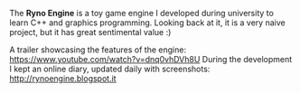 The **Ryno Engine** is a toy game engine I developed during university to learn C++ and graphics programming.
Looking back at it, it is a very naive project, but it has great sentimental value :) 

A trailer showcasing the features of the engine: https://www.youtube.com/watch?v=dnq0vhDVh8U
During the development I kept an online diary, updated daily with screenshots: http://rynoengine.blogspot.it 
